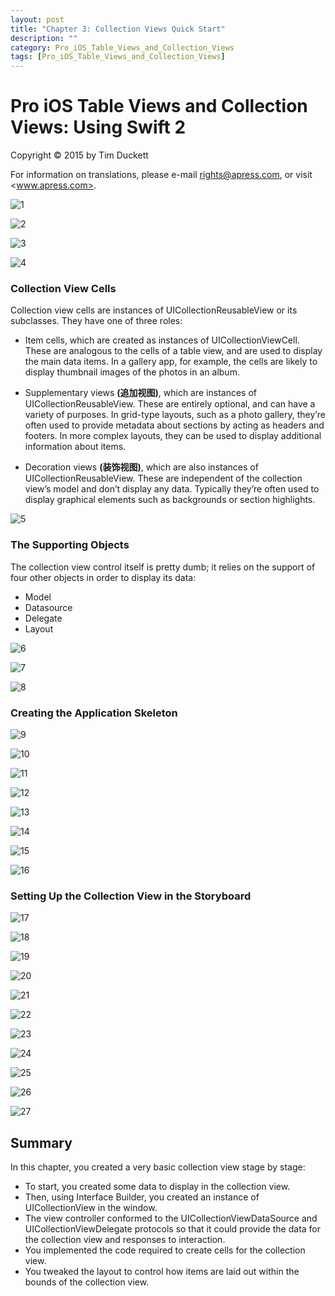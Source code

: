 ```yaml
---
layout: post
title: "Chapter 3: Collection Views Quick Start"
description: ""
category: Pro_iOS_Table_Views_and_Collection_Views
tags: [Pro_iOS_Table_Views_and_Collection_Views]
---
```



# Pro iOS Table Views and Collection Views: Using Swift 2

Copyright © 2015 by Tim Duckett

For information on translations, please e-mail <rights@apress.com>, or visit <www.apress.com>.

![1](/assets/images/Pro_iOS_Table_Views_and_Collection_Views/3/1.png)

![2](/assets/images/Pro_iOS_Table_Views_and_Collection_Views/3/2.png)

![3](/assets/images/Pro_iOS_Table_Views_and_Collection_Views/3/3.png)

![4](/assets/images/Pro_iOS_Table_Views_and_Collection_Views/3/4.png)

### Collection View Cells

Collection view cells are instances of UICollectionReusableView or its subclasses. They have one of three roles:

* Item cells, which are created as instances of UICollectionViewCell. These are analogous to the cells of a table view, and are used to display the main data items. In a gallery app, for example, the cells are likely to display thumbnail images of the photos in an album.

* Supplementary views **(追加视图)**, which are instances of UICollectionReusableView. These are entirely optional, and can have a variety of purposes. In grid-type layouts, such as a photo gallery, they’re often used to provide metadata about sections by acting as headers and footers. In more complex layouts, they can be used to display additional information about items.

* Decoration views **(装饰视图)**, which are also instances of UICollectionReusableView. These are independent of the collection view’s model and don’t display any data. Typically they’re often used to display graphical elements such as backgrounds or section highlights.

![5](/assets/images/Pro_iOS_Table_Views_and_Collection_Views/3/5.png)

### The Supporting Objects

The collection view control itself is pretty dumb; it relies on the support of four other objects in order to display its data:

* Model
* Datasource 
* Delegate
* Layout

![6](/assets/images/Pro_iOS_Table_Views_and_Collection_Views/3/6.png)

![7](/assets/images/Pro_iOS_Table_Views_and_Collection_Views/3/7.png)

![8](/assets/images/Pro_iOS_Table_Views_and_Collection_Views/3/8.png)

### Creating the Application Skeleton

![9](/assets/images/Pro_iOS_Table_Views_and_Collection_Views/3/9.png)

![10](/assets/images/Pro_iOS_Table_Views_and_Collection_Views/3/10.png)

![11](/assets/images/Pro_iOS_Table_Views_and_Collection_Views/3/11.png)

![12](/assets/images/Pro_iOS_Table_Views_and_Collection_Views/3/12.png)

![13](/assets/images/Pro_iOS_Table_Views_and_Collection_Views/3/13.png)

![14](/assets/images/Pro_iOS_Table_Views_and_Collection_Views/3/14.png)

![15](/assets/images/Pro_iOS_Table_Views_and_Collection_Views/3/15.png)

![16](/assets/images/Pro_iOS_Table_Views_and_Collection_Views/3/16.png)

### Setting Up the Collection View in the Storyboard

![17](/assets/images/Pro_iOS_Table_Views_and_Collection_Views/3/17.png)

![18](/assets/images/Pro_iOS_Table_Views_and_Collection_Views/3/18.png)

![19](/assets/images/Pro_iOS_Table_Views_and_Collection_Views/3/19.png)

![20](/assets/images/Pro_iOS_Table_Views_and_Collection_Views/3/20.png)

![21](/assets/images/Pro_iOS_Table_Views_and_Collection_Views/3/21.png)

![22](/assets/images/Pro_iOS_Table_Views_and_Collection_Views/3/22.png)

![23](/assets/images/Pro_iOS_Table_Views_and_Collection_Views/3/23.png)

![24](/assets/images/Pro_iOS_Table_Views_and_Collection_Views/3/24.png)

![25](/assets/images/Pro_iOS_Table_Views_and_Collection_Views/3/25.png)

![26](/assets/images/Pro_iOS_Table_Views_and_Collection_Views/3/26.png)

![27](/assets/images/Pro_iOS_Table_Views_and_Collection_Views/3/27.png)

## Summary

In this chapter, you created a very basic collection view stage by stage:

* To start, you created some data to display in the collection view.
* Then, using Interface Builder, you created an instance of UICollectionView in the window.
* The view controller conformed to the UICollectionViewDataSource and UICollectionViewDelegate protocols so that it could provide the data for the collection view and responses to interaction.
* You implemented the code required to create cells for the collection view.
* You tweaked the layout to control how items are laid out within the bounds of the collection view.
